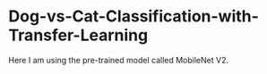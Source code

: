 # Dog-vs-Cat-Classification-with-Transfer-Learning

Here I am using the pre-trained model called MobileNet V2. 
